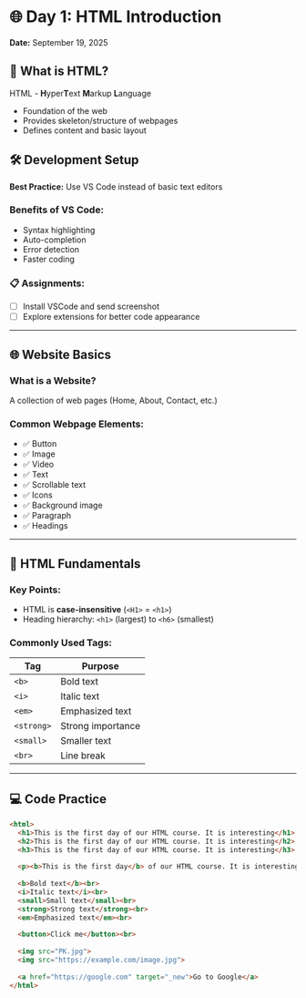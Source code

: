 # 🌐 Day 1: HTML Introduction
**Date:** September 19, 2025

## 📌 What is HTML?
HTML - **H**yper**T**ext **M**arkup **L**anguage

- Foundation of the web
- Provides skeleton/structure of webpages
- Defines content and basic layout

## 🛠️ Development Setup
**Best Practice:** Use VS Code instead of basic text editors

### Benefits of VS Code:
- Syntax highlighting
- Auto-completion  
- Error detection
- Faster coding

### 📋 Assignments:
- [ ] Install VSCode and send screenshot
- [ ] Explore extensions for better code appearance

---

## 🌐 Website Basics

### What is a Website?
A collection of web pages (Home, About, Contact, etc.)

### Common Webpage Elements:
- ✅ Button
- ✅ Image  
- ✅ Video
- ✅ Text
- ✅ Scrollable text
- ✅ Icons
- ✅ Background image
- ✅ Paragraph
- ✅ Headings

---

## 📝 HTML Fundamentals

### Key Points:
- HTML is **case-insensitive** (`<H1>` = `<h1>`)
- Heading hierarchy: `<h1>` (largest) to `<h6>` (smallest)

### Commonly Used Tags:
| Tag | Purpose |
|-----|---------|
| `<b>` | Bold text |
| `<i>` | Italic text |
| `<em>` | Emphasized text |
| `<strong>` | Strong importance |
| `<small>` | Smaller text |
| `<br>` | Line break |

---

## 💻 Code Practice

```html
<html>
  <h1>This is the first day of our HTML course. It is interesting</h1>
  <h2>This is the first day of our HTML course. It is interesting</h2>
  <h3>This is the first day of our HTML course. It is interesting</h3>
  
  <p><b>This is the first day</b> of our HTML course. It is interesting</p>
  
  <b>Bold text</b><br>
  <i>Italic text</i><br>
  <small>Small text</small><br>
  <strong>Strong text</strong><br>
  <em>Emphasized text</em><br>
  
  <button>Click me</button><br>
  
  <img src="PK.jpg">
  <img src="https://example.com/image.jpg">
  
  <a href="https://google.com" target="_new">Go to Google</a>
</html>
